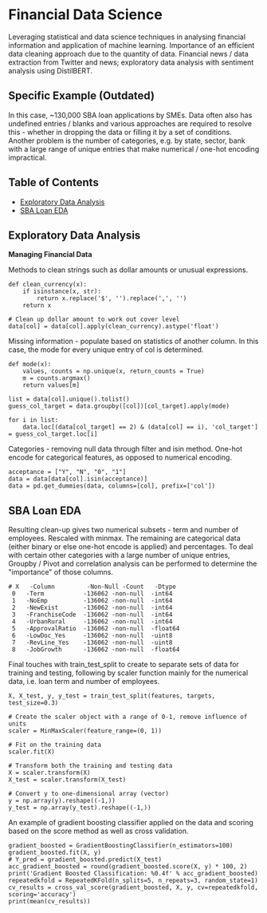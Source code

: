 # Financial Data Science
Leveraging statistical and data science techniques in analysing financial information and application of machine learning. Importance of an efficient data cleaning approach due to the quantity of data. Financial news / data extraction from Twitter and news; exploratory data analysis with sentiment analysis using DistilBERT.

## Specific Example (Outdated)
In this case, ~130,000 SBA loan applications by SMEs. Data often also has undefined entries / blanks and various approaches are required to resolve this - whether in dropping the data or filling it by a set of conditions. Another problem is the number of categories, e.g. by state, sector, bank with a large range of unique entries that make numerical / one-hot encoding impractical.

## Table of Contents
* [Exploratory Data Analysis](#exploratory-data-analysis)
* [SBA Loan EDA](#sba-loan-eda)

## Exploratory Data Analysis
**Managing Financial Data**

Methods to clean strings such as dollar amounts or unusual expressions.

```
def clean_currency(x):
    if isinstance(x, str):
        return x.replace('$', '').replace(',', '')
    return x

# Clean up dollar amount to work out cover level
data[col] = data[col].apply(clean_currency).astype('float')
```

Missing information - populate based on statistics of another column. In this case, the mode for every unique entry of col is determined.

```
def mode(x):
    values, counts = np.unique(x, return_counts = True)
    m = counts.argmax()
    return values[m]

list = data[col].unique().tolist()
guess_col_target = data.groupby([col])[col_target].apply(mode)

for i in list:
    data.loc[(data[col_target] == 2) & (data[col] == i), 'col_target'] = guess_col_target.loc[i]
```

Categories - removing null data through filter and isin method. One-hot encode for categorical features, as opposed to numerical encoding.

```
acceptance = ["Y", "N", "0", "1"]
data = data[data[col].isin(acceptance)]
data = pd.get_dummies(data, columns=[col], prefix=['col'])
```


## SBA Loan EDA

Resulting clean-up gives two numerical subsets - term and number of employees. Rescaled with minmax. The remaining are categorical data (either binary or else one-hot encode is applied) and percentages. To deal with certain other categories with a large number of unique entries, Groupby / Pivot and correlation analysis can be performed to determine the "importance" of those columns.

```
# X   -Column         -Non-Null -Count   -Dtype
 0   -Term           -136062 -non-null  -int64  
 1   -NoEmp          -136062 -non-null  -int64  
 2   -NewExist       -136062 -non-null  -int64  
 3   -FranchiseCode  -136062 -non-null  -int64  
 4   -UrbanRural     -136062 -non-null  -int64   
 5   -ApprovalRatio  -136062 -non-null  -float64   
 6   -LowDoc_Yes     -136062 -non-null  -uint8  
 7   -RevLine_Yes    -136062 -non-null  -uint8  
 8   -JobGrowth      -136062 -non-null  -float64
```

Final touches with train_test_split to create to separate sets of data for training and testing, following by scaler function mainly for the numerical data, i.e. loan term and number of employees.

```
X, X_test, y, y_test = train_test_split(features, targets, test_size=0.3)

# Create the scaler object with a range of 0-1, remove influence of units
scaler = MinMaxScaler(feature_range=(0, 1))

# Fit on the training data
scaler.fit(X)

# Transform both the training and testing data
X = scaler.transform(X)
X_test = scaler.transform(X_test)

# Convert y to one-dimensional array (vector)
y = np.array(y).reshape((-1,))
y_test = np.array(y_test).reshape((-1,))
```

An example of gradient boosting classifier applied on the data and scoring based on the score method as well as cross validation.

```
gradient_boosted = GradientBoostingClassifier(n_estimators=100)
gradient_boosted.fit(X, y)
# Y_pred = gradient_boosted.predict(X_test)
acc_gradient_boosted = round(gradient_boosted.score(X, y) * 100, 2)
print('Gradient Boosted Classification: %0.4f' % acc_gradient_boosted)
repeatedkfold = RepeatedKFold(n_splits=5, n_repeats=3, random_state=1)
cv_results = cross_val_score(gradient_boosted, X, y, cv=repeatedkfold, scoring='accuracy')
print(mean(cv_results))
```
